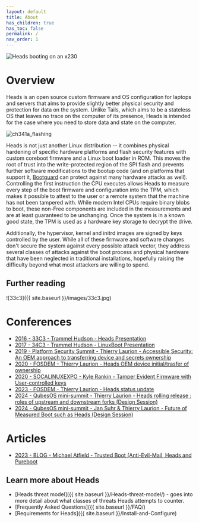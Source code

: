 ```yaml
---
layout: default
title: About
has_children: true
has_toc: false
permalink: /
nav_order: 1
---
```


![Heads booting on an x230](https://user-images.githubusercontent.com/827570/156627927-7239a936-e7b1-4ffb-9329-1c422dc70266.jpeg)

Overview
===

Heads is an open source custom firmware and OS configuration for laptops
and servers that aims to provide slightly better physical security and
protection for data on the system. Unlike Tails, which aims to be a
stateless OS that leaves no trace on the computer of its presence, Heads
is intended for the case where you need to store data and state on the
computer.

![ch341a_flashing](https://user-images.githubusercontent.com/827570/204050962-66f78acb-4dfa-4465-9cda-b212905b8bb8.png)


Heads is not just another Linux distribution -- it combines physical
hardening of specific hardware platforms and flash security features with
custom coreboot firmware and a Linux boot loader in ROM.  This moves
the root of trust into the write-protected region of the SPI flash and
prevents further software modifications to the bootup code (and on
platforms that support it, [Bootguard](https://trmm.net/Bootguard) can
protect against many hardware attacks as well).  Controlling the
first instruction the CPU executes allows Heads to measure every step of
the boot firmware and configuration into the TPM, which makes it possible
to attest to the user or a remote system that the machine has not been
tampered with.
While modern Intel CPUs require binary blobs to boot, these non-Free
components are included in the measurements and are at least guaranteed
to be unchanging.  Once the system is in a known good state, the TPM is
used as a hardware key storage to decrypt the drive.


Additionally, the hypervisor, kernel and initrd images are signed by
 keys controlled by the user.  While all of these firmware and software changes
 don't secure the system against every possible attack vector, they address
 several classes of attacks against the boot process and physical hardware
 that have been neglected in traditional installations, hopefully raising
 the difficulty beyond what most attackers are willing to spend.

Further reading
---

![33c3]({{ site.baseurl }}/images/33c3.jpg)

Conferences
===

* [2016 - 33C3 - Trammel Hudson - Heads Presentation](https://trmm.net/Heads_33c3)
* [2017 - 34C3 - Trammel Hudson - LinuxBoot Presentation](https://trmm.net/LinuxBoot_34c3/)
* [2019 - Platform Security Summit - Thierry Laurion - Accessible Security: An OEM approach to transferring device and secrets ownership](https://www.platformsecuritysummit.com/2019/)
* [2020 - FOSDEM - Thierry Laurion - Heads OEM device initial/trasfer of ownership](https://archive.fosdem.org/2020/schedule/event/firmware_hodorateatria/)
* [2020 - SOCALINUXEXPO - Kyle Rankin - Tamper Evident Firmware with User-controlled keys](https://www.youtube.com/watch?v=NqQI3nr1dqk)
* [2023 - FOSDEM - Thierry Laurion - Heads status update](https://archive.fosdem.org/2023/schedule/event/heads_status_update/)
* [2024 - QubesOS mini-summit - Thierry Laurion - Heads rolling release : roles of upstream and downstream forks (Design Session)](https://youtu.be/mAb_kHrF6SQ?list=PLuISieMwVBpL5S7kPUHKenoFj_YJ8Y0_d)
* [2024 - QubesOS mini-summit - Jan Suhr & Thierry Laurion - Future of Measured Boot such as Heads (Design Session)](https://youtu.be/ZPeidhgNBtg?list=PLuISieMwVBpL5S7kPUHKenoFj_YJ8Y0_d)

Articles
===
* [2023 - BLOG - Michael Atfield - Trusted Boot (Anti-Evil-Mail, Heads and Pureboot](https://tech.michaelaltfield.net/2023/02/16/evil-maid-heads-pureboot/)


Learn more about Heads
---

* [Heads threat model]({{ site.baseurl }}/Heads-threat-model/) - goes into more
 detail about what classes of threats Heads attempts to counter.
* [Frequently Asked Questions]({{ site.baseurl }}/FAQ/)
* [Requirements for Heads]({{ site.baseurl }}/Install-and-Configure)
